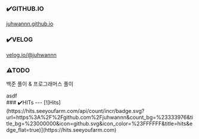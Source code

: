 ### ✔️GITHUB.IO
[juhwannn.github.io](https://juhwannn.github.io)

### ✔️VELOG
[velog.io/@juhwannn](https://velog.io/@juhwannn)

### ⚠TODO
백준 풀이 & 프로그래머스 풀이
<div onClick=alert("asd");>asdf</div>
### ✔️HITs
---
[![Hits](https://hits.seeyoufarm.com/api/count/incr/badge.svg?url=https%3A%2F%2Fgithub.com%2Fjuhwannn&count_bg=%23333976&title_bg=%23000000&icon=github.svg&icon_color=%23FFFFFF&title=hits&edge_flat=true)](https://hits.seeyoufarm.com)

